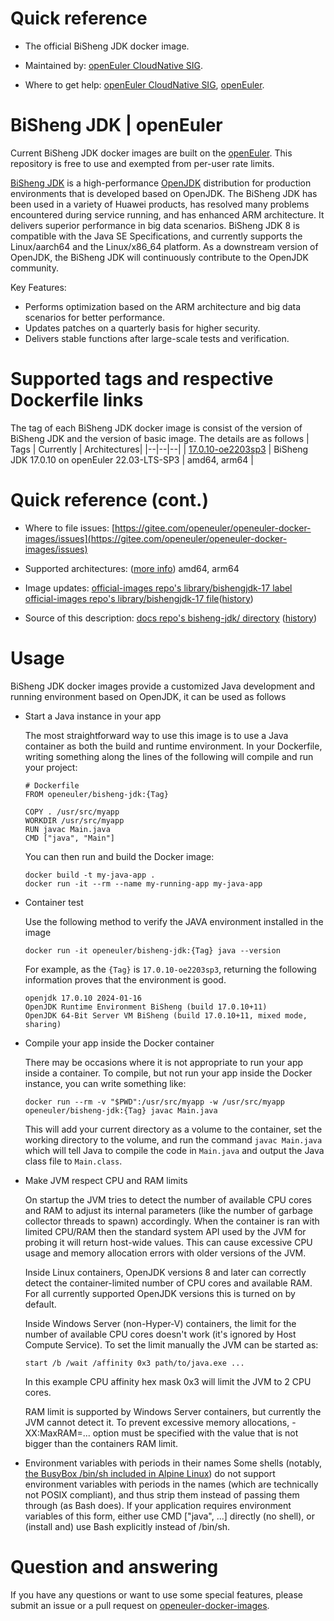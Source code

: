 
# Quick reference

- The official BiSheng JDK docker image.

- Maintained by: [openEuler CloudNative SIG](https://gitee.com/openeuler/cloudnative).

- Where to get help: [openEuler CloudNative SIG](https://gitee.com/openeuler/cloudnative), [openEuler](https://gitee.com/openeuler/community).
# BiSheng JDK | openEuler
Current BiSheng JDK docker images are built on the [openEuler](https://repo.openeuler.org/). This repository is free to use and exempted from per-user rate limits.

[BiSheng JDK](https://www.openeuler.org/en/other/projects/bishengjdk/) is a high-performance [OpenJDK](https://en.wikipedia.org/wiki/OpenJDK) distribution for production environments that is developed based on OpenJDK. The BiSheng JDK has been used in a variety of Huawei products, has resolved many problems encountered during service running, and has enhanced ARM architecture. It delivers superior performance in big data scenarios. BiSheng JDK 8 is compatible with the Java SE Specifications, and currently supports the Linux/aarch64 and the Linux/x86_64 platform. As a downstream version of OpenJDK, the BiSheng JDK will continuously contribute to the OpenJDK community.

Key Features:

- Performs optimization based on the ARM architecture and big data scenarios for better performance.
- Updates patches on a quarterly basis for higher security.
- Delivers stable functions after large-scale tests and verification.

# Supported tags and respective Dockerfile links
The tag of each BiSheng JDK docker image is consist of the version of BiSheng JDK and the version of basic image. The details are as follows
| Tags | Currently |  Architectures|
|--|--|--|
| [17.0.10-oe2203sp3](https://gitee.com/openeuler/openeuler-docker-images/blob/master/bisheng-jdk/17.0.10/22.03-lts-sp3/Dockerfile) | BiSheng JDK 17.0.10 on openEuler 22.03-LTS-SP3 |  amd64, arm64 |

# Quick reference (cont.)
- Where to file issues: [https://gitee.com/openeuler/openeuler-docker-images/issues](https://gitee.com/openeuler/openeuler-docker-images/issues)

- Supported architectures: ([more info](https://gitee.com/openeuler/openeuler-docker-images/tree/master/bisheng-jdk))
	amd64, arm64

- Image updates:
[official-images repo's library/bishengjdk-17 label](https://gitee.com/openeuler/bishengjdk-17/issues)
[official-images repo's library/bishengjdk-17 file](https://gitee.com/openeuler/bishengjdk-17/blob/master/README.en.md)([history](https://gitee.com/openeuler/bishengjdk-17/commits/master))

- Source of this description:
[docs repo's bisheng-jdk/ directory](https://gitee.com/openeuler/openeuler-docker-images/tree/master/bisheng-jdk#bisheng-jdk) ([history](https://gitee.com/openeuler/openeuler-docker-images/commits/master/bisheng-jdk))
# Usage
  
  BiSheng JDK docker images provide a customized Java development and running environment based on OpenJDK, it can be used as follows
  
  - Start a Java instance in your app
  
    The most straightforward way to use this image is to use a Java container as both the build and runtime environment. In your Dockerfile, writing something along the lines of the following will compile and run your project:
    
    ```
    # Dockerfile
    FROM openeuler/bisheng-jdk:{Tag}

    COPY . /usr/src/myapp
    WORKDIR /usr/src/myapp
    RUN javac Main.java
    CMD ["java", "Main"]
    ```
   
    You can then run and build the Docker image:
    ```
    docker build -t my-java-app .
    docker run -it --rm --name my-running-app my-java-app
    ```
        
 - Container test

    Use the following method to verify the JAVA environment installed in the image
    ```
    docker run -it openeuler/bisheng-jdk:{Tag} java --version
    ```
    For example, as the `{Tag}` is `17.0.10-oe2203sp3`, returning the following information proves that the environment is good.
    ```
    openjdk 17.0.10 2024-01-16
    OpenJDK Runtime Environment BiSheng (build 17.0.10+11)
    OpenJDK 64-Bit Server VM BiSheng (build 17.0.10+11, mixed mode, sharing)
    ```

  - Compile your app inside the Docker container

    There may be occasions where it is not appropriate to run your app inside a container. To compile, but not run your app inside the Docker instance, you can write something like:
    ```
    docker run --rm -v "$PWD":/usr/src/myapp -w /usr/src/myapp openeuler/bisheng-jdk:{Tag} javac Main.java
    ```
    This will add your current directory as a volume to the container, set the working directory to the volume, and run the command `javac Main.java` which will tell Java to compile the code in `Main.java` and output the Java class file to `Main.class`.


- Make JVM respect CPU and RAM limits
	
	On startup the JVM tries to detect the number of available CPU cores and RAM to adjust its internal parameters (like the number of garbage collector threads to spawn) accordingly. When the container is ran with limited CPU/RAM then the standard system API used by the JVM for probing it will return host-wide values. This can cause excessive CPU usage and memory allocation errors with older versions of the JVM.

	Inside Linux containers, OpenJDK versions 8 and later can correctly detect the container-limited number of CPU cores and available RAM. For all currently supported OpenJDK versions this is turned on by default.

	Inside Windows Server (non-Hyper-V) containers, the limit for the number of available CPU cores doesn't work (it's ignored by Host Compute Service). To set the limit manually the JVM can be started as:
    ```
    start /b /wait /affinity 0x3 path/to/java.exe ...
    ```
	In this example CPU affinity hex mask 0x3 will limit the JVM to 2 CPU cores.

	RAM limit is supported by Windows Server containers, but currently the JVM cannot detect it. To prevent excessive memory allocations, -XX:MaxRAM=... option must be specified with the value that is not bigger than the containers RAM limit.

- Environment variables with periods in their names
	Some shells (notably, [the BusyBox /bin/sh included in Alpine Linux](https://github.com/docker-library/openjdk/issues/135)) do not support environment variables with periods in the names (which are technically not POSIX compliant), and thus strip them instead of passing them through (as Bash does). If your application requires environment variables of this form, either use CMD ["java", ...] directly (no shell), or (install and) use Bash explicitly instead of /bin/sh.
# Question and answering
If you have any questions or want to use some special features, please submit an issue or a pull request on [openeuler-docker-images](https://gitee.com/openeuler/openeuler-docker-images).